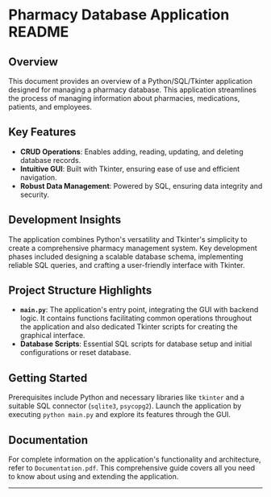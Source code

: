# Pharmacy Database Application README

## Overview

This document provides an overview of a Python/SQL/Tkinter application designed for managing a pharmacy database. This application streamlines the process of managing information about pharmacies, medications, patients, and employees.

## Key Features

- **CRUD Operations**: Enables adding, reading, updating, and deleting database records.
- **Intuitive GUI**: Built with Tkinter, ensuring ease of use and efficient navigation.
- **Robust Data Management**: Powered by SQL, ensuring data integrity and security.

## Development Insights

The application combines Python's versatility and Tkinter's simplicity to create a comprehensive pharmacy management system. Key development phases included designing a scalable database schema, implementing reliable SQL queries, and crafting a user-friendly interface with Tkinter.

## Project Structure Highlights

- **`main.py`**: The application's entry point, integrating the GUI with backend logic. It contains functions facilitating common operations throughout the application and also dedicated Tkinter scripts for creating the graphical interface.
- **Database Scripts**: Essential SQL scripts for database setup and initial configurations or reset database.

## Getting Started

Prerequisites include Python and necessary libraries like `tkinter` and a suitable SQL connector (`sqlite3`, `psycopg2`). Launch the application by executing `python main.py` and explore its features through the GUI.

## Documentation

For complete information on the application's functionality and architecture, refer to `Documentation.pdf`. This comprehensive guide covers all you need to know about using and extending the application.

---
